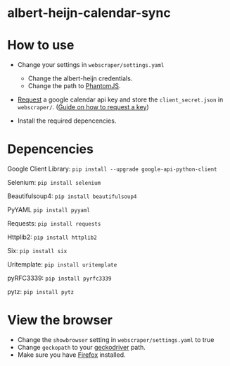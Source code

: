 # albert-heijn-calendar-sync

# How to use

- Change your settings in `webscraper/settings.yaml`
    - Change the albert-heijn credentials.
    - Change the path to [PhantomJS](http://phantomjs.org/download.html).
    
- [Request](https://console.developers.google.com/flows/enableapi?apiid=calendar)
a google calendar api key and store the `client_secret.json` in `webscraper/`. ([Guide on how to request a key](https://developers.google.com/google-apps/calendar/quickstart/python))
- Install the required depencencies.


# Depencencies

Google Client Library: `pip install --upgrade google-api-python-client`

Selenium: `pip install selenium`

Beautifulsoup4: `pip install beautifulsoup4`

PyYAML `pip install pyyaml`

Requests: `pip install requests`

Httplib2: `pip install httplib2`

Six: `pip install six`

Uritemplate: `pip install uritemplate`

pyRFC3339: `pip install pyrfc3339`

pytz: `pip install pytz`

# View the browser

- Change the `showbrowser` setting in `webscraper/settings.yaml` to true
- Change `geckopath` to your [geckodriver](https://github.com/mozilla/geckodriver/releases) path.
- Make sure you have [Firefox](https://www.mozilla.org/nl/firefox/new/) installed.